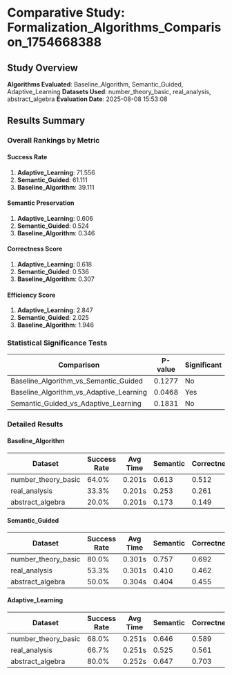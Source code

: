 
# Comparative Study: Formalization_Algorithms_Comparison_1754668388

## Study Overview

**Algorithms Evaluated**: Baseline_Algorithm, Semantic_Guided, Adaptive_Learning
**Datasets Used**: number_theory_basic, real_analysis, abstract_algebra
**Evaluation Date**: 2025-08-08 15:53:08

## Results Summary

### Overall Rankings by Metric


#### Success Rate
1. **Adaptive_Learning**: 71.556
2. **Semantic_Guided**: 61.111
3. **Baseline_Algorithm**: 39.111

#### Semantic Preservation
1. **Adaptive_Learning**: 0.606
2. **Semantic_Guided**: 0.524
3. **Baseline_Algorithm**: 0.346

#### Correctness Score
1. **Adaptive_Learning**: 0.618
2. **Semantic_Guided**: 0.536
3. **Baseline_Algorithm**: 0.307

#### Efficiency Score
1. **Adaptive_Learning**: 2.847
2. **Semantic_Guided**: 2.025
3. **Baseline_Algorithm**: 1.946

### Statistical Significance Tests

| Comparison | P-value | Significant |
|------------|---------|-------------|
| Baseline_Algorithm_vs_Semantic_Guided | 0.1277 | No |
| Baseline_Algorithm_vs_Adaptive_Learning | 0.0468 | Yes |
| Semantic_Guided_vs_Adaptive_Learning | 0.1831 | No |

### Detailed Results


#### Baseline_Algorithm

| Dataset | Success Rate | Avg Time | Semantic | Correctness |
|---------|--------------|----------|-----------|-------------|
| number_theory_basic | 64.0% | 0.201s | 0.613 | 0.512 |
| real_analysis | 33.3% | 0.201s | 0.253 | 0.261 |
| abstract_algebra | 20.0% | 0.201s | 0.173 | 0.149 |

#### Semantic_Guided

| Dataset | Success Rate | Avg Time | Semantic | Correctness |
|---------|--------------|----------|-----------|-------------|
| number_theory_basic | 80.0% | 0.301s | 0.757 | 0.692 |
| real_analysis | 53.3% | 0.301s | 0.410 | 0.462 |
| abstract_algebra | 50.0% | 0.304s | 0.404 | 0.455 |

#### Adaptive_Learning

| Dataset | Success Rate | Avg Time | Semantic | Correctness |
|---------|--------------|----------|-----------|-------------|
| number_theory_basic | 68.0% | 0.251s | 0.646 | 0.589 |
| real_analysis | 66.7% | 0.251s | 0.525 | 0.561 |
| abstract_algebra | 80.0% | 0.252s | 0.647 | 0.703 |
